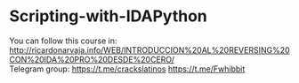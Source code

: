 # Scripting-with-IDAPython
You can follow this course in: http://ricardonarvaja.info/WEB/INTRODUCCION%20AL%20REVERSING%20CON%20IDA%20PRO%20DESDE%20CERO/
</br>
Telegram group: https://t.me/crackslatinos
                https://t.me/Fwhibbit
